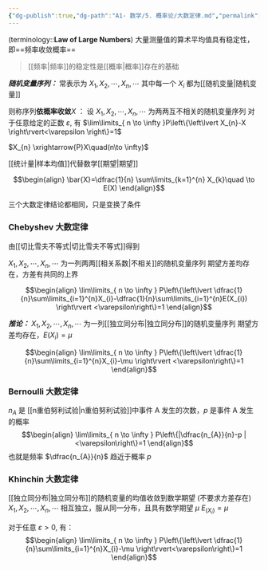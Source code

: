 ```yaml
---
{"dg-publish":true,"dg-path":"A1- 数学/5. 概率论/大数定律.md","permalink":"/A1- 数学/5. 概率论/大数定律/","dgPassFrontmatter":true,"noteIcon":"","created":"2024-10-08T17:07:59.380+08:00","updated":"2025-04-14T18:25:19.678+08:00"}
---
```



(terminology::**Law of Large Numbers**)
大量测量值的算术平均值具有稳定性，即==频率收敛概率==
>[[频率\|频率]]的稳定性是[[概率\|概率]]存在的基础


***随机变量序列：***
常表示为 $X_{1},X_{2},\cdots,X_{n},\cdots$ 
其中每一个 $X_{i}$ 都为[[随机变量\|随机变量]]

则称序列**依概率收敛**$X$  ：
设 $X_{1},X_{2},\cdots,X_{n},\cdots$ 为两两互不相关的随机变量序列
对于任意给定的正数 $\varepsilon$, 有 $\lim\limits_{ n \to \infty }P\left\{\left\lvert  X_{n}-X \right\rvert<\varepsilon \right\}=1$

 $X_{n} \xrightarrow{P}X\quad(n\to \infty)$


[[统计量\|样本均值]]代替数学[[期望\|期望]]

$$\begin{align}
\bar{X}=\dfrac{1}{n} \sum\limits_{k=1}^{n} X_{k}\quad \to E(X)
\end{align}$$

三个大数定律结论都相同，只是变换了条件

### Chebyshev 大数定律
由[[切比雪夫不等式\|切比雪夫不等式]]得到

$X_{1},X_{2},\cdots,X_{n},\cdots$ 为一列两两[[相关系数\|不相关]]的随机变量序列
期望方差均存在，方差有共同的上界

$$\begin{align}
\lim\limits_{ n \to \infty } P\left\{\left\lvert  \dfrac{1}{n}\sum\limits_{i=1}^{n}X_{i}-\dfrac{1}{n}\sum\limits_{i=1}^{n}E(X_{i}) \right\rvert <\varepsilon\right\}=1
\end{align}$$

***推论：***
$X_{1},X_{2},\cdots,X_{n},\cdots$ 为一列[[独立同分布\|独立同分布]]的随机变量序列
期望方差均存在，$E(X_{i})=\mu$

$$\begin{align}
\lim\limits_{ n \to \infty } P\left\{\left\lvert  \dfrac{1}{n}\sum\limits_{i=1}^{n}X_{i}-\mu \right\rvert <\varepsilon\right\}=1
\end{align}$$

### Bernoulli 大数定律
$n_{A}$ 是 [[n重伯努利试验\|n重伯努利试验]]中事件 A 发生的次数，$p$ 是事件 A 发生的概率
$$\begin{align}
\lim\limits_{ n \to \infty } P\left\{|\dfrac{n_{A}}{n}-p |<\varepsilon\right\}=1
\end{align}$$
也就是频率 $\dfrac{n_{A}}{n}$ 趋近于概率 $p$

### Khinchin 大数定律
[[独立同分布\|独立同分布]]的随机变量的均值收敛到数学期望
(不要求方差存在)
$X_{1},X_{2},\cdots,X_{n},\cdots$ 相互独立，服从同一分布，且具有数学期望 $\mu$
$E_(X_{i})=\mu$

对于任意 $\varepsilon>0$, 有：
$$\begin{align}
\lim\limits_{ n \to \infty } P\left\{\left\lvert  \dfrac{1}{n}\sum\limits_{i=1}^{n}X_{i}-\mu \right\rvert<\varepsilon\right\}=1
\end{align}$$


